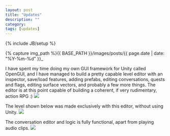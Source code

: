 ```yaml
---
layout: post
title: "Updates"
description: ""
category: 
tags: [updates]
---
```

{% include JB/setup %}

{% capture img_path %}{{ BASE_PATH }}/images/posts/{{ page.date | date: "%Y-%m-%d" }}_

I have spent my time doing my own GUI framework for Unity called OpenGUI, and I have managed to build a pretty capable level editor with an inspector, save/load features, adding prefabs, editing conversations, quests and flags, editing surface vectors, and probably a few more things. The editor is at this point capable of building a coherent, if very rudimentary, action RPG :)
<a href="{{ img_path }}gui.jpg"><img src="{{ img_path }}gui.jpg" /></a>

The level shown below was made exclusively with this editor, without using Unity.
<a href="{{ img_path }}level.jpg"><img src="{{ img_path }}level.jpg" /></a>

The conversation editor and logic is fully functional, apart from playing audio clips.
<a href="{{ img_path }}convo.jpg"><img src="{{ img_path }}convo.jpg" /></a>